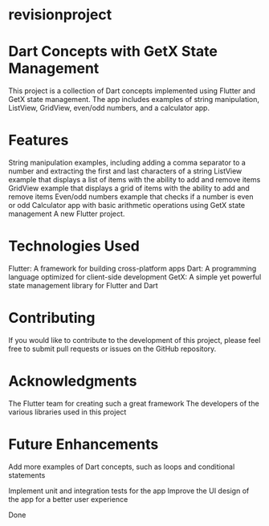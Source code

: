 # revisionproject
# Dart Concepts with GetX State Management

This project is a collection of Dart concepts implemented using Flutter and GetX state management. The app includes examples of string manipulation, ListView, GridView, even/odd numbers, and a calculator app.

# Features

String manipulation examples, including adding a comma separator to a number and extracting the first and last characters of a string
ListView example that displays a list of items with the ability to add and remove items
GridView example that displays a grid of items with the ability to add and remove items
Even/odd numbers example that checks if a number is even or odd
Calculator app with basic arithmetic operations using GetX state management
A new Flutter project.

# Technologies Used

Flutter: A framework for building cross-platform apps
Dart: A programming language optimized for client-side development
GetX: A simple yet powerful state management library for Flutter and Dart

# Contributing

If you would like to contribute to the development of this project, please feel free to submit pull requests or issues on the GitHub repository.

# Acknowledgments
The Flutter team for creating such a great framework
The developers of the various libraries used in this project

# Future Enhancements

Add more examples of Dart concepts, such as loops and conditional statements

Implement unit and integration tests for the app
Improve the UI design of the app for a better user experience




Done